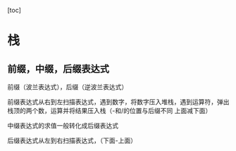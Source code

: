 [toc]

# 栈

## 前缀，中缀，后缀表达式

前缀（波兰表达式），后缀（逆波兰表达式）

前缀表达式从右到左扫描表达式，遇到数字，将数字压入堆栈，遇到运算符，弹出栈顶的两个数，运算并将结果压入栈（-和/的位置与后缀不同 上面减下面）

中缀表达式的求值一般转化成后缀表达式

后缀表达式从左到右扫描表达式，（下面-上面）